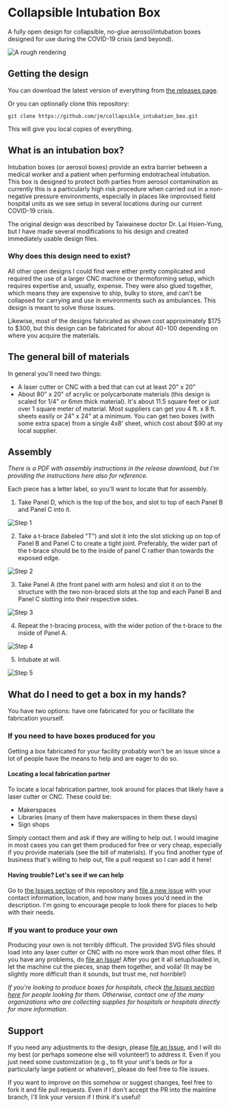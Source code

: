 # Collapsible Intubation Box

A fully open design for collapsible, no-glue aerosol/intubation boxes designed for use during the COVID-19 crisis (and beyond).

![A rough rendering](rendering.png)

## Getting the design

You can download the latest version of everything from [the releases page](https://github.com/jm/collapsible_intubation_box/releases).

Or you can optionally clone this repository:

    git clone https://github.com/jm/collapsible_intubation_box.git

This will give you local copies of everything.

## What is an intubation box?

Intubation boxes (or aerosol boxes) provide an extra barrier between a medical worker and a patient when performing endotracheal intubation.  This box is designed to protect both parties from aerosol contamination as currently this is a particularly high risk procedure when carried out in a non-negative pressure environments, especially in places like improvised field hospital units as we see setup in several locations during our current COVID-19 crisis.

The original design was described by Taiwainese doctor Dr. Lai Hsien-Yung, but I have made several modifications to his design and created immediately usable design files.

### Why does this design need to exist?

All other open designs I could find were either pretty complicated and required the use of a larger CNC machine or thermoforming setup, which requires expertise and, usually, expense.  They were also glued together, which means they are expensive to ship, bulky to store, and can't be collapsed for carrying and use in environments such as ambulances.  This design is meant to solve those issues.

Likewise, most of the designs fabricated as shown cost approximately $175 to $300, but this design can be fabricated for about $40-$100 depending on where you acquire the materials.

## The general bill of materials

In general you'll need two things:

* A laser cutter or CNC with a bed that can cut at least 20" x 20"
* About 80" x 20" of acrylic or polycarbonate materials (this design is scaled for 1/4" or 6mm thick material).  It's about 11.5 square feet or just over 1 square meter of material.  Most suppliers can get you 4 ft. x 8 ft. sheets easily or 24" x 24" at a minimum.  You can get two boxes (with some extra space) from a single 4x8' sheet, which cost about $90 at my local supplier.

## Assembly

_There is a PDF with assembly instructions in the release download, but I'm providing the instructions here also for reference._

Each piece has a letter label, so you'll want to locate that for assembly.

1. Take Panel D, which is the top of the box, and slot to top of each Panel B and Panel C into it.

![Step 1](instructions/step1.jpg)

2. Take a t-brace (labeled "T") and slot it into the slot sticking up on top of Panel B and Panel C to create a tight joint.  Preferably, the wider part of the t-brace should be to the inside of panel C rather than towards the exposed edge.

![Step 2](instructions/step2.jpg)

3. Take Panel A (the front panel with arm holes) and slot it on to the structure with the two non-braced slots at the top and each Panel B and Panel C slotting into their respective sides.

![Step 3](instructions/step3.jpg)

4. Repeat the t-bracing process, with the wider potion of the t-brace to the inside of Panel A.

![Step 4](instructions/step4.jpg)

5. Intubate at will.

![Step 5](instructions/step5.jpg)

## What do I need to get a box in my hands?

You have two options: have one fabricated for you or facilitate the fabrication yourself.

### If you need to have boxes produced for you

Getting a box fabricated for your facility probably won't be an issue since a lot of people have the means to help and are eager to do so.

#### Locating a local fabrication partner

To locate a local fabrication partner, look around for places that likely have a laser cutter or CNC.  These could be:

* Makerspaces
* Libraries (many of them have makerspaces in them these days)
* Sign shops

Simply contact them and ask if they are willing to help out.  I would imagine in most cases you can get them produced for free or very cheap, especially if you provide materials (see the bill of materials).  If you find another type of business that's willing to help out, file a pull request so I can add it here!

#### Having trouble? Let's see if we can help

Go to [the Issues section](https://github.com/jm/collapsible_intubation_box/issues) of this repository and [file a new issue](https://github.com/jm/collapsible_intubation_box/issues/new) with your contact information, location, and how many boxes you'd need in the description.  I'm going to encourage people to look there for places to help with their needs.

### If you want to produce your own

Producing your own is not terribly difficult.  The provided SVG files should load into any laser cutter or CNC with no more work than most other files.  If you have any problems, do [file an Issue](https://github.com/jm/collapsible_intubation_box/issues/new)!  After you get it all setup/loaded in, let the machine cut the pieces, snap them together, and voila!  (It may be slightly more difficult than it sounds, but trust me, not horrible!)

_If you're looking to produce boxes for hospitals, check [the Issues section here](https://github.com/jm/collapsible_intubation_box/issues) for people looking for them.  Otherwise, contact one of the many organizations who are collecting supplies for hospitals or hospitals directly for more information._

## Support
 
If you need any adjustments to the design, please [file an Issue](https://github.com/jm/collapsible_intubation_box/issues/new), and I will do my best (or perhaps someone else will volunteer!) to address it.  Even if you just need some customization (e.g., to fit your unit's beds or for a particularly large patient or whatever), please do feel free to file issues.

If you want to improve on this somehow or suggest changes, feel free to fork it and file pull requests.  Even if I don't accept the PR into the mainline branch, I'll link your version if I think it's useful!
